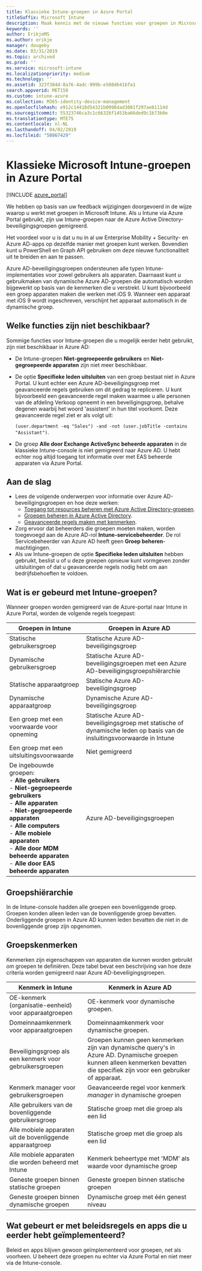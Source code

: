 ```yaml
---
title: Klassieke Intune-groepen in Azure Portal
titleSuffix: Microsoft Intune
description: Maak kennis met de nieuwe functies voor groepen in Microsoft Intune Azure Portal.
keywords: ''
author: ErikjeMS
ms.author: erikje
manager: dougeby
ms.date: 03/31/2019
ms.topic: archived
ms.prod: ''
ms.service: microsoft-intune
ms.localizationpriority: medium
ms.technology: ''
ms.assetid: 323f384d-8a76-4adc-999b-e508d641bfa1
search.appverid: MET150
ms.custom: intune-azure
ms.collection: M365-identity-device-management
ms.openlocfilehash: e912c14418d54321b0998dad3081f297ae81114d
ms.sourcegitcommit: 55323746ca3c1c66326f1453ba66ded9c1b73b0e
ms.translationtype: MTE75
ms.contentlocale: nl-NL
ms.lasthandoff: 04/02/2019
ms.locfileid: "58867429"
---
```

# <a name="microsoft-intune-classic-groups-in-the-azure-portal"></a>Klassieke Microsoft Intune-groepen in Azure Portal

[!INCLUDE [azure_portal](./includes/azure_portal.md)]

We hebben op basis van uw feedback wijzigingen doorgevoerd in de wijze waarop u werkt met groepen in Microsoft Intune.
Als u Intune via Azure Portal gebruikt, zijn uw Intune-groepen naar de Azure Active Directory-beveiligingsgroepen gemigreerd.

Het voordeel voor u is dat u nu in al uw Enterprise Mobility + Security- en Azure AD-apps op dezelfde manier met groepen kunt werken. Bovendien kunt u PowerShell en Graph API gebruiken om deze nieuwe functionaliteit uit te breiden en aan te passen.

Azure AD-beveiligingsgroepen ondersteunen alle typen Intune-implementaties voor zowel gebruikers als apparaten. Daarnaast kunt u gebruikmaken van dynamische Azure AD-groepen die automatisch worden bijgewerkt op basis van de kenmerken die u verstrekt. U kunt bijvoorbeeld een groep apparaten maken die werken met iOS 9. Wanneer een apparaat met iOS 9 wordt ingeschreven, verschijnt het apparaat automatisch in de dynamische groep.

## <a name="what-is-not-available"></a>Welke functies zijn niet beschikbaar?

Sommige functies voor Intune-groepen die u mogelijk eerder hebt gebruikt, zijn niet beschikbaar in Azure AD:

- De Intune-groepen **Niet-gegroepeerde gebruikers** en **Niet-gegroepeerde apparaten** zijn niet meer beschikbaar.
- De optie **Specifieke leden uitsluiten** van een groep bestaat niet in Azure Portal. U kunt echter een Azure AD-beveiligingsgroep met geavanceerde regels gebruiken om dit gedrag te repliceren. U kunt bijvoorbeeld een geavanceerde regel maken waarmee u alle personen van de afdeling Verkoop opneemt in een beveiligingsgroep, behalve degenen waarbij het woord 'assistent' in hun titel voorkomt. Deze geavanceerde regel ziet er als volgt uit:

  `(user.department -eq "Sales") -and -not (user.jobTitle -contains "Assistant")`.
- De groep **Alle door Exchange ActiveSync beheerde apparaten** in de klassieke Intune-console is niet gemigreerd naar Azure AD. U hebt echter nog altijd toegang tot informatie over met EAS beheerde apparaten via Azure Portal.

## <a name="how-to-get-started"></a>Aan de slag

- Lees de volgende onderwerpen voor informatie over Azure AD-beveiligingsgroepen en hoe deze werken:
    -  [Toegang tot resources beheren met Azure Active Directory-groepen](https://azure.microsoft.com/documentation/articles/active-directory-manage-groups/).
    -  [Groepen beheren in Azure Active Directory](https://azure.microsoft.com/documentation/articles/active-directory-accessmanagement-manage-groups/).
    -  [Geavanceerde regels maken met kenmerken](https://azure.microsoft.com/documentation/articles/active-directory-accessmanagement-groups-with-advanced-rules/).
-  Zorg ervoor dat beheerders die groepen moeten maken, worden toegevoegd aan de Azure AD-rol **Intune-servicebeheerder**. De rol Servicebeheerder van Azure AD heeft geen **Groep beheren**-machtigingen.
-  Als uw Intune-groepen de optie **Specifieke leden uitsluiten** hebben gebruikt, beslist u of u deze groepen opnieuw kunt vormgeven zonder uitsluitingen of dat u geavanceerde regels nodig hebt om aan bedrijfsbehoeften te voldoen.


## <a name="what-happened-to-intune-groups"></a>Wat is er gebeurd met Intune-groepen?
Wanneer groepen worden gemigreerd van de Azure-portal naar Intune in Azure Portal, worden de volgende regels toegepast:

| Groepen in Intune|Groepen in Azure AD|
|-----------------------------------------------------------------------|-------------------------------------------------------------|
|Statische gebruikersgroep|Statische Azure AD-beveiligingsgroep|
|Dynamische gebruikersgroep|Statische Azure AD-beveiligingsgroepen met een Azure AD-beveiligingsgroepshiërarchie|
|Statische apparaatgroep|Statische Azure AD-beveiligingsgroep|
|Dynamische apparaatgroep|Dynamische Azure AD-beveiligingsgroep|
|Een groep met een voorwaarde voor opneming|Statische Azure AD-beveiligingsgroep met statische of dynamische leden op basis van de insluitingsvoorwaarde in Intune|
|Een groep met een uitsluitingsvoorwaarde|Niet gemigreerd|
|De ingebouwde groepen:<br>- **Alle gebruikers**<br>- **Niet-gegroepeerde gebruikers**<br>- **Alle apparaten**<br>- **Niet-gegroepeerde apparaten**<br>- **Alle computers**<br>- **Alle mobiele apparaten**<br>- **Alle door MDM beheerde apparaten**<br>- **Alle door EAS beheerde apparaten**|Azure AD-beveiligingsgroepen|

## <a name="group-hierarchy"></a>Groepshiërarchie

In de Intune-console hadden alle groepen een bovenliggende groep. Groepen konden alleen leden van de bovenliggende groep bevatten. Onderliggende groepen in Azure AD kunnen leden bevatten die niet in de bovenliggende groep zijn opgenomen.

## <a name="group-attributes"></a>Groepskenmerken
Kenmerken zijn eigenschappen van apparaten die kunnen worden gebruikt om groepen te definiëren. Deze tabel bevat een beschrijving van hoe deze criteria worden gemigreerd naar Azure AD-beveiligingsgroepen.

| Kenmerk in Intune|Kenmerk in Azure AD|
|-----------------------------------------------------------------------|-------------------------------------------------------------|
|OE-kenmerk (organisatie-eenheid) voor apparaatgroepen|OE-kenmerk voor dynamische groepen.|
|Domeinnaamkenmerk voor apparaatgroepen|Domeinnaamkenmerk voor dynamische groepen.|
|Beveiligingsgroep als een kenmerk voor gebruikersgroepen|Groepen kunnen geen kenmerken zijn van dynamische query's in Azure AD. Dynamische groepen kunnen alleen kenmerken bevatten die specifiek zijn voor een gebruiker of apparaat.|
|Kenmerk manager voor gebruikersgroepen|Geavanceerde regel voor kenmerk *manager* in dynamische groepen|
|Alle gebruikers van de bovenliggende gebruikersgroep|Statische groep met die groep als een lid|
|Alle mobiele apparaten uit de bovenliggende apparaatgroep|Statische groep met die groep als een lid|
|Alle mobiele apparaten die worden beheerd met Intune|Kenmerk beheertype met 'MDM' als waarde voor dynamische groep|
|Geneste groepen binnen statische groepen |Geneste groepen binnen statische groepen|
|Geneste groepen binnen dynamische groepen|Dynamische groep met één genest niveau|

## <a name="what-happens-to-policies-and-apps-you-previously-deployed"></a>Wat gebeurt er met beleidsregels en apps die u eerder hebt geïmplementeerd?

Beleid en apps blijven gewoon geïmplementeerd voor groepen, net als voorheen. U beheert deze groepen nu echter via Azure Portal en niet meer via de Intune-console.
